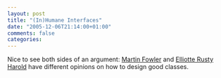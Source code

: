 ```yaml
---
layout: post
title: "(In)Humane Interfaces"
date: "2005-12-06T21:14:00+01:00"
comments: false
categories: 
---
```


<p>Nice to see both sides of an argument: <a href="http://martinfowler.com/bliki/HumaneInterface.html">Martin Fowler</a> and <a href="http://www.cafeaulait.org/#news2005December6">Elliotte Rusty Harold</a> have different opinions on how to design good classes.</p>


